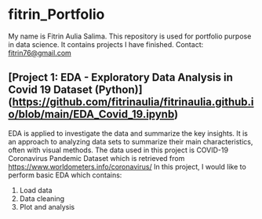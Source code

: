 # fitrin_Portfolio
My name is Fitrin Aulia Salima. This repository is used for portfolio purpose in data science. It contains projects I have finished.
Contact: fitrin76@gmail.com

## [Project 1: EDA - Exploratory Data Analysis in Covid 19 Dataset (Python)] (https://github.com/fitrinaulia/fitrinaulia.github.io/blob/main/EDA_Covid_19.ipynb)
EDA is applied to investigate the data and summarize the key insights. It is an approach to analyzing data sets to summarize their main characteristics, often with visual methods. The data used in this project is COVID-19 Coronavirus Pandemic Dataset which is retrieved from https://www.worldometers.info/coronavirus/ 
In this project, I would like to perform basic EDA which contains:
1. Load data
2. Data cleaning
3. Plot and analysis

